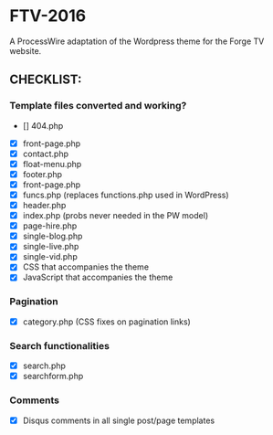 # FTV-2016
A ProcessWire adaptation of the Wordpress theme for the Forge TV website.

## CHECKLIST:
### Template files converted and working?
- [] 404.php
- [x] front-page.php
- [x] contact.php
- [x] float-menu.php
- [x] footer.php
- [x] front-page.php
- [x] funcs.php (replaces functions.php used in WordPress)
- [x] header.php
- [x] index.php (probs never needed in the PW model)
- [x] page-hire.php
- [x] single-blog.php
- [x] single-live.php
- [x] single-vid.php
- [x] CSS that accompanies the theme
- [x] JavaScript that accompanies the theme

### Pagination
- [x] category.php (CSS fixes on pagination links)

### Search functionalities
- [x] search.php
- [x] searchform.php

### Comments
- [x] Disqus comments in all single post/page templates
